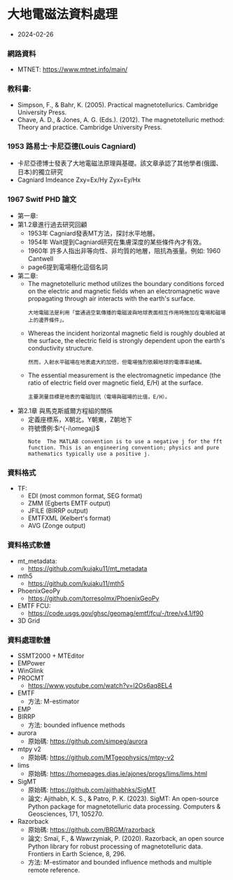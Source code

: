 # 大地電磁法資料處理
+ 2024-02-26

### 網路資料
+ MTNET: https://www.mtnet.info/main/

### 教科書:
+ Simpson, F., & Bahr, K. (2005). Practical magnetotellurics. Cambridge University Press.
+ Chave, A. D., & Jones, A. G. (Eds.). (2012). The magnetotelluric method: Theory and practice. Cambridge University Press.

### 1953 路易士·卡尼亞德(Louis Cagniard)
+ 卡尼亞德博士發表了大地電磁法原理與基礎。該文章承認了其他學者(俄國、日本)的獨立研究
+ Cagniard Imdeance
Zxy=Ex/Hy
Zyx=Ey/Hx

### 1967 Switf PHD 論文
+ 第一章:
+ 第1.2章進行過去研究回顧
  + 1953年 Cagniard發表MT方法，探討水平地層。
  + 1954年 Wait提到Cagniard研究在集膚深度的某些條件內才有效。
  + 1960年 許多人指出非等向性、非均質的地層，阻抗為張量。例如: 1960 Cantwell
  + page6提到電場極化這個名詞
+ 第二章:
  + The magnetotelluric method utilizes the boundary conditions forced on the electric and magnetic fields when an electromagnetic wave propagating through air interacts with the earth's surface. 
    ```  
    大地電磁法是利用「當通過空氣傳播的電磁波與地球表面相互作用時施加在電場和磁場上的邊界條件」。  
    ```
  + Whereas the incident horizontal magnetic field is roughly doubled at the surface, the electric field is strongly dependent upon the earth's conductivity structure.
    ```
    然而，入射水平磁場在地表處大約加倍，但電場強烈依賴地球的電導率結構。
    ```
  + The essential measurement is the electromagnetic impedance (the ratio of electric field over magnetic field, E/H) at the surface.
    ```
    主要測量目標是地表的電磁阻抗（電場與磁場的比值，E/H）。
    ```
+ 第2.1章 與馬克斯威爾方程組的關係
  + 定義座標系，X朝北，Y朝東，Z朝地下
  + 符號慣例:$i^{-i\omegaj}$
    ```
    Note  The MATLAB convention is to use a negative j for the fft function. This is an engineering convention; physics and pure mathematics typically use a positive j.
    ```
### 資料格式
+ TF:
  + EDI (most common format, SEG format)
  + ZMM (Egberts EMTF output)
  + JFILE (BIRRP output)
  + EMTFXML (Kelbert's format)
  + AVG (Zonge output)

### 資料格式軟體
+ mt_metadata:
  + https://github.com/kujaku11/mt_metadata
+ mth5
  + https://github.com/kujaku11/mth5
+ PhoenixGeoPy
  + https://github.com/torresolmx/PhoenixGeoPy
+ EMTF FCU:
  + https://code.usgs.gov/ghsc/geomag/emtf/fcu/-/tree/v4.1/f90
+ 3D Grid 
    
### 資料處理軟體
+ SSMT2000 + MTEditor
+ EMPower
+ WinGlink
+ PROCMT
  + https://www.youtube.com/watch?v=l2Os6aq8EL4
+ EMTF
  + 方法: M-estimator
+ EMP
+ BIRRP
  + 方法: bounded influence methods
+ aurora
  + 原始碼: https://github.com/simpeg/aurora
+ mtpy v2
  + 原始碼: https://github.com/MTgeophysics/mtpy-v2
+ lims
  + 原始碼: https://homepages.dias.ie/ajones/progs/lims/lims.html
+ SigMT
  + 原始碼: https://github.com/ajithabhks/SigMT
  + 論文: Ajithabh, K. S., & Patro, P. K. (2023). SigMT: An open-source Python package for magnetotelluric data processing. Computers & Geosciences, 171, 105270.
+ Razorback
  + 原始碼: https://github.com/BRGM/razorback
  + 論文: Smaï, F., & Wawrzyniak, P. (2020). Razorback, an open source Python library for robust processing of magnetotelluric data. Frontiers in Earth Science, 8, 296.
  + 方法: M-estimator and bounded influence methods and multiple remote reference.
